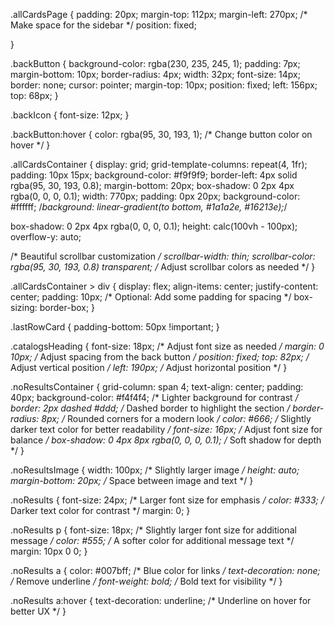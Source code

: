 .allCardsPage {
  padding: 20px;
  margin-top: 112px;
  margin-left: 270px; /* Make space for the sidebar */
  position: fixed;
  
}


.backButton {
  background-color: rgba(230, 235, 245, 1);
  padding: 7px;
  margin-bottom: 10px;
  border-radius: 4px;
  width: 32px;
  font-size: 14px;
  border: none;
  cursor: pointer;
  margin-top: 10px;
  position: fixed;
  left: 156px;
  top: 68px;
}

.backIcon {
  font-size: 12px;
}

.backButton:hover {
  color: rgba(95, 30, 193, 1); /* Change button color on hover */
}

.allCardsContainer {
  display: grid;
  grid-template-columns: repeat(4, 1fr);
  padding: 10px 15px;
  background-color: #f9f9f9;
  border-left: 4px solid rgba(95, 30, 193, 0.8);
  margin-bottom: 20px;
  box-shadow: 0 2px 4px rgba(0, 0, 0, 0.1);
  width: 770px;
  padding: 0px 20px;
  background-color: #ffffff;
  /*background: linear-gradient(to bottom, #1a1a2e, #16213e);*/

  box-shadow: 0 2px 4px rgba(0, 0, 0, 0.1);
  height: calc(100vh - 100px);
  overflow-y: auto;

  /* Beautiful scrollbar customization */
  scrollbar-width: thin;
  scrollbar-color: rgba(95, 30, 193, 0.8) transparent; /* Adjust scrollbar colors as needed */
}

.allCardsContainer > div {
  display: flex;
  align-items: center;
  justify-content: center;
  padding: 10px; /* Optional: Add some padding for spacing */
  box-sizing: border-box;
}

.lastRowCard {
  padding-bottom: 50px !important;
}

.catalogsHeading {
  font-size: 18px; /* Adjust font size as needed */
  margin: 0 10px; /* Adjust spacing from the back button */
  position: fixed;
  top: 82px; /* Adjust vertical position */
  left: 190px; /* Adjust horizontal position */
}

.noResultsContainer {
  grid-column: span 4;
  text-align: center;
  padding: 40px;
  background-color: #f4f4f4; /* Lighter background for contrast */
  border: 2px dashed #ddd; /* Dashed border to highlight the section */
  border-radius: 8px; /* Rounded corners for a modern look */
  color: #666; /* Slightly darker text color for better readability */
  font-size: 16px; /* Adjust font size for balance */
  box-shadow: 0 4px 8px rgba(0, 0, 0, 0.1); /* Soft shadow for depth */
}

.noResultsImage {
  width: 100px; /* Slightly larger image */
  height: auto;
  margin-bottom: 20px; /* Space between image and text */
}

.noResults {
  font-size: 24px; /* Larger font size for emphasis */
  color: #333; /* Darker text color for contrast */
  margin: 0;
}

.noResults p {
  font-size: 18px; /* Slightly larger font size for additional message */
  color: #555; /* A softer color for additional message text */
  margin: 10px 0 0;
}

.noResults a {
  color: #007bff; /* Blue color for links */
  text-decoration: none; /* Remove underline */
  font-weight: bold; /* Bold text for visibility */
}

.noResults a:hover {
  text-decoration: underline; /* Underline on hover for better UX */
}


